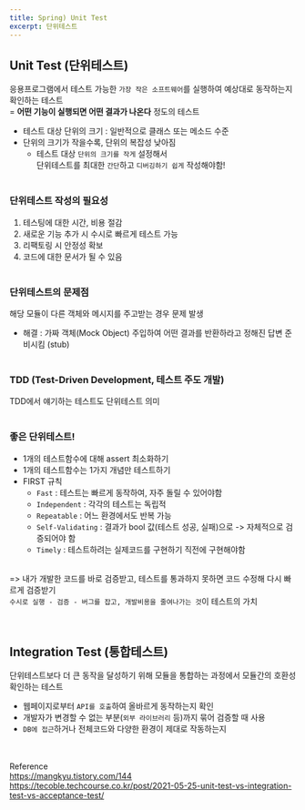 ```yaml
---
title: Spring) Unit Test
excerpt: 단위테스트
---
```


## Unit Test (단위테스트)
응용프로그램에서 테스트 가능한 `가장 작은 소프트웨어`를 실행하여 예상대로 동작하는지 확인하는 테스트  
= **어떤 기능이 실행되면 어떤 결과가 나온다** 정도의 테스트
- 테스트 대상 단위의 크기 : 일반적으로 클래스 또는 메소드 수준
- 단위의 크기가 작을수록, 단위의 복잡성 낮아짐
  - 테스트 대상 `단위의 크기를 작게` 설정해서  
    단위테스트를 최대한 `간단`하고 `디버깅하기 쉽게` 작성해야함!  <br/><br/>   
    
    
### 단위테스트 작성의 필요성
1. 테스팅에 대한 시간, 비용 절감
2. 새로운 기능 추가 시 수시로 빠르게 테스트 가능
3. 리팩토링 시 안정성 확보
4. 코드에 대한 문서가 될 수 있음  <br/><br/>  


### 단위테스트의 문제점
해당 모듈이 다른 객체와 메시지를 주고받는 경우 문제 발생    
- 해결 : 가짜 객체(Mock Object) 주입하여 어떤 결과를 반환하라고 정해진 답변 준비시킴 (stub)  <br/><br/>  

 
### TDD (Test-Driven Development, 테스트 주도 개발)  
TDD에서 얘기하는 테스트도 단위테스트 의미  <br/><br/>  


### 좋은 단위테스트!
- 1개의 테스트함수에 대해 assert 최소화하기
- 1개의 테스트함수는 1가지 개념만 테스트하기
- FIRST 규칙
   - `Fast` : 테스트는 빠르게 동작하여, 자주 돌릴 수 있어야함
   - `Independent` : 각각의 테스트는 독립적
   - `Repeatable` : 어느 환경에서도 반복 가능
   - `Self-Validating` : 결과가 bool 값(테스트 성공, 실패)으로 -> 자체적으로 검증되어야 함
   - `Timely` : 테스트하려는 실제코드를 구현하기 직전에 구현해야함 <br/><br/>
   
=> 내가 개발한 코드를 바로 검증받고, 테스트를 통과하지 못하면 코드 수정해 다시 빠르게 검증받기  
  `수시로 실행 - 검증 - 버그를 잡고, 개발비용을 줄여나가는 것`이 테스트의 가치  <br/><br/><br/> 
    
    
    
## Integration Test (통합테스트)
단위테스트보다 더 큰 동작을 달성하기 위해 모듈을 통합하는 과정에서 모듈간의 호환성 확인하는 테스트  
- 웹페이지로부터 `API를 호출`하여 올바르게 동작하는지 확인
- 개발자가 변경할 수 없는 부분(`외부 라이브러리` 등)까지 묶어 검증할 때 사용  
- `DB에 접근`하거나 전체코드와 다양한 환경이 제대로 작동하는지  <br/><br/><br/>


Reference   
https://mangkyu.tistory.com/144  
https://tecoble.techcourse.co.kr/post/2021-05-25-unit-test-vs-integration-test-vs-acceptance-test/

